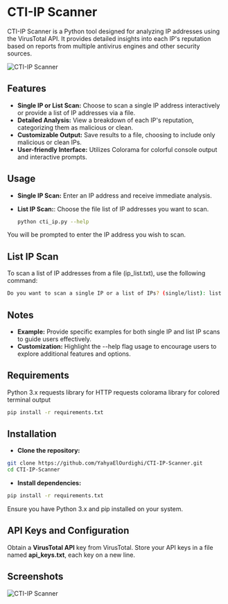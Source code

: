 # CTI-IP Scanner

CTI-IP Scanner is a Python tool designed for analyzing IP addresses using the VirusTotal API. It provides detailed insights into each IP's reputation based on reports from multiple antivirus engines and other security sources.

![CTI-IP Scanner](https://i.ibb.co/j6yGtgy/cti.png)

## Features

- **Single IP or List Scan:** Choose to scan a single IP address interactively or provide a list of IP addresses via a file.
- **Detailed Analysis:** View a breakdown of each IP's reputation, categorizing them as malicious or clean.
- **Customizable Output:** Save results to a file, choosing to include only malicious or clean IPs.
- **User-friendly Interface:** Utilizes Colorama for colorful console output and interactive prompts.

## Usage

- **Single IP Scan:** Enter an IP address and receive immediate analysis.
- **List IP Scan:**: Choose the file list of IP addresses you want to scan.
  
  ```bash
  python cti_ip.py --help
  ``` 
You will be prompted to enter the IP address you wish to scan.

## List IP Scan
To scan a list of IP addresses from a file (ip_list.txt), use the following command:
  ```bash
  Do you want to scan a single IP or a list of IPs? (single/list): list
  ``` 
## Notes
- **Example:** Provide specific examples for both single IP and list IP scans to guide users effectively.
- **Customization:** Highlight the --help flag usage to encourage users to explore additional features and options.
## Requirements
Python 3.x
requests library for HTTP requests
colorama library for colored terminal output
  ```bash
  pip install -r requirements.txt
  ```

## Installation
- **Clone the repository:**

```bash
git clone https://github.com/YahyaElOurdighi/CTI-IP-Scanner.git
cd CTI-IP-Scanner
```

- **Install dependencies:**

```bash
pip install -r requirements.txt
```
Ensure you have Python 3.x and pip installed on your system.

## API Keys and Configuration
Obtain a **VirusTotal API** key from VirusTotal.
Store your API keys in a file named **api_keys.txt**, each key on a new line.

## Screenshots

![CTI-IP Scanner](https://gcdnb.pbrd.co/images/ElI24ydzl0vg.png?o=1)
